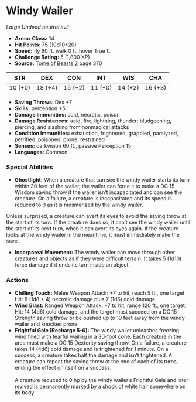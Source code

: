 # Windy Wailer

*Large* *Undead* *neutral evil*

- **Armor Class:** 14
- **Hit Points:** 75 (10d10+20)
- **Speed:** fly 60 ft. walk 0 ft. hover True ft.
- **Challenge Rating:** 5 (1,800 XP)
- **Source:** [Tome of Beasts 2](https://koboldpress.com/kpstore/product/tome-of-beasts-2-for-5th-edition) page 370

| STR | DEX | CON | INT | WIS | CHA |
| --- | --- | --- | --- | --- | --- |
| 10 (+0) | 18 (+4) | 15 (+2) | 11 (+0) | 14 (+2) | 16 (+3) |

- **Saving Throws**: Dex +7
- **Skills:** perception +5
- **Damage Immunities:** cold, necrotic, poison
- **Damage Resistances:** acid, fire, lightning, thunder; bludgeoning, piercing, and slashing from nonmagical attacks
- **Condition Immunities:** exhaustion, frightened, grappled, paralyzed, petrified, poisoned, prone, restrained
- **Senses:** darkvision 60 ft., passive Perception 15
- **Languages:** Common

### Special Abilities

- **Ghostlight:** When a creature that can see the windy wailer starts its turn within 30 feet of the wailer, the wailer can force it to make a DC 15 Wisdom saving throw if the wailer isn’t incapacitated and can see the creature. On a failure, a creature is incapacitated and its speed is reduced to 0 as it is mesmerized by the windy wailer.

Unless surprised, a creature can avert its eyes to avoid the saving throw at the start of its turn. If the creature does so, it can’t see the windy wailer until the start of its next turn, when it can avert its eyes again. If the creature looks at the windy wailer in the meantime, it must immediately make the save.
- **Incorporeal Movement:** The windy wailer can move through other creatures and objects as if they were difficult terrain. It takes 5 (1d10) force damage if it ends its turn inside an object.

### Actions

- **Chilling Touch:** Melee Weapon Attack: +7 to hit, reach 5 ft., one target. Hit: 8 (1d8 + 4) necrotic damage plus 7 (1d6) cold damage.
- **Wind Blast:** Ranged Weapon Attack: +7 to hit, range 120 ft., one target. Hit: 14 (4d6) cold damage, and the target must succeed on a DC 15 Strength saving throw or be pushed up to 10 feet away from the windy wailer and knocked prone.
- **Frightful Gale (Recharge 5-6):** The windy wailer unleashes freezing wind filled with fearful wailing in a 30-foot cone. Each creature in the area must make a DC 15 Dexterity saving throw. On a failure, a creature takes 14 (4d6) cold damage and is frightened for 1 minute. On a success, a creature takes half the damage and isn’t frightened. A creature can repeat the saving throw at the end of each of its turns, ending the effect on itself on a success.<br><br>A creature reduced to 0 hp by the windy wailer’s Frightful Gale and later revived is permanently marked by a shock of white hair somewhere on its body.



